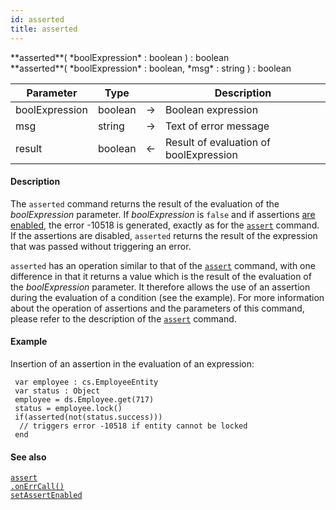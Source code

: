 ```yaml
---
id: asserted
title: asserted
---
```



<!-- REF #_command_.asserted.Syntax -->**asserted**( *boolExpression* : boolean ) : boolean<br/>**asserted**( *boolExpression* : boolean, *msg* : string ) : boolean<!-- END REF -->


<!-- REF #_command_.asserted.Params -->

|Parameter|Type||Description|
|---------|--- |:---:|------|
|boolExpression|boolean|->|Boolean expression|
|msg|string|->|Text of error message|
|result|boolean|<-|Result of evaluation of boolExpression|
<!-- END REF -->


#### Description

The `asserted` command <!-- REF #_command_.asserted.Summary -->returns the result of the evaluation of the *boolExpression* parameter. If *boolExpression* is `false` and if assertions [are enabled](#setassertenabled), the error -10518 is generated<!-- END REF -->, exactly as for the [`assert`](#assert) command. If the assertions are disabled, `asserted` returns the result of the expression that was passed without triggering an error.

`asserted` has an operation similar to that of the [`assert`](#assert) command, with one difference in that it returns a value which is the result of the evaluation of the *boolExpression* parameter. It therefore allows the use of an assertion during the evaluation of a condition (see the example). For more information about the operation of assertions and the parameters of this command, please refer to the description of the [`assert`](#assert) command.


#### Example

Insertion of an assertion in the evaluation of an expression:

```qs
 var employee : cs.EmployeeEntity
 var status : Object
 employee = ds.Employee.get(717)
 status = employee.lock()
 if(asserted(not(status.success)))
  // triggers error -10518 if entity cannot be locked
 end
```


#### See also

[`assert`](#assert)<br/>[`.onErrCall()`](#onerrcall)<br/>
[`setAssertEnabled`](#setassertenabled)
